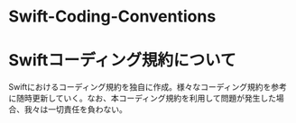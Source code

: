 # Swift-Coding-Conventions
 
# Swiftコーディング規約について
Swiftにおけるコーディング規約を独自に作成。様々なコーディング規約を参考に随時更新していく。なお、本コーディング規約を利用して問題が発生した場合、我々は一切責任を負わない。